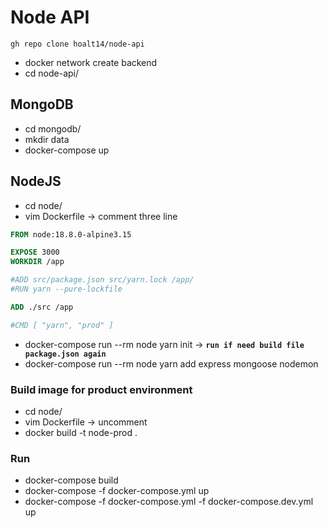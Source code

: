 # Node API

`gh repo clone hoalt14/node-api`

- docker network create backend
- cd node-api/

## MongoDB

- cd mongodb/
- mkdir data
- docker-compose up

## NodeJS

- cd node/
- vim Dockerfile -> comment three line

```Dockerfile
FROM node:18.8.0-alpine3.15

EXPOSE 3000
WORKDIR /app

#ADD src/package.json src/yarn.lock /app/
#RUN yarn --pure-lockfile

ADD ./src /app

#CMD [ "yarn", "prod" ]
```

- docker-compose run --rm node yarn init -> **`run if need build file package.json again`**
- docker-compose run --rm node yarn add express mongoose nodemon

### Build image for product environment

- cd node/
- vim Dockerfile -> uncomment
- docker build -t node-prod .

### Run

- docker-compose build
- docker-compose -f docker-compose.yml up
- docker-compose -f docker-compose.yml -f docker-compose.dev.yml up
